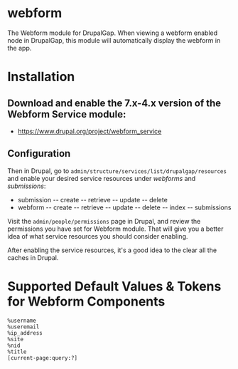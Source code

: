 webform
=======

The Webform module for DrupalGap. When viewing a webform enabled node in
DrupalGap, this module will automatically display the webform in the app.

Installation
============

## Download and enable the 7.x-4.x version of the Webform Service module:

- https://www.drupal.org/project/webform_service

## Configuration

Then in Drupal, go to `admin/structure/services/list/drupalgap/resources` and
enable your desired service resources under *webforms* and *submissions*:

 - submission
 -- create
 -- retrieve
 -- update
 -- delete
 - webform
 -- create
 -- retrieve
 -- update
 -- delete
 -- index
 -- submissions

Visit the `admin/people/permissions` page in Drupal, and review the permissions
you have set for Webform module. That will give you a better idea of what
service resources you should consider enabling.

After enabling the service resources, it's a good idea to the clear all the
caches in Drupal.

# Supported Default Values & Tokens for Webform Components

```
%username
%useremail
%ip_address
%site
%nid
%title
[current-page:query:?]
```

